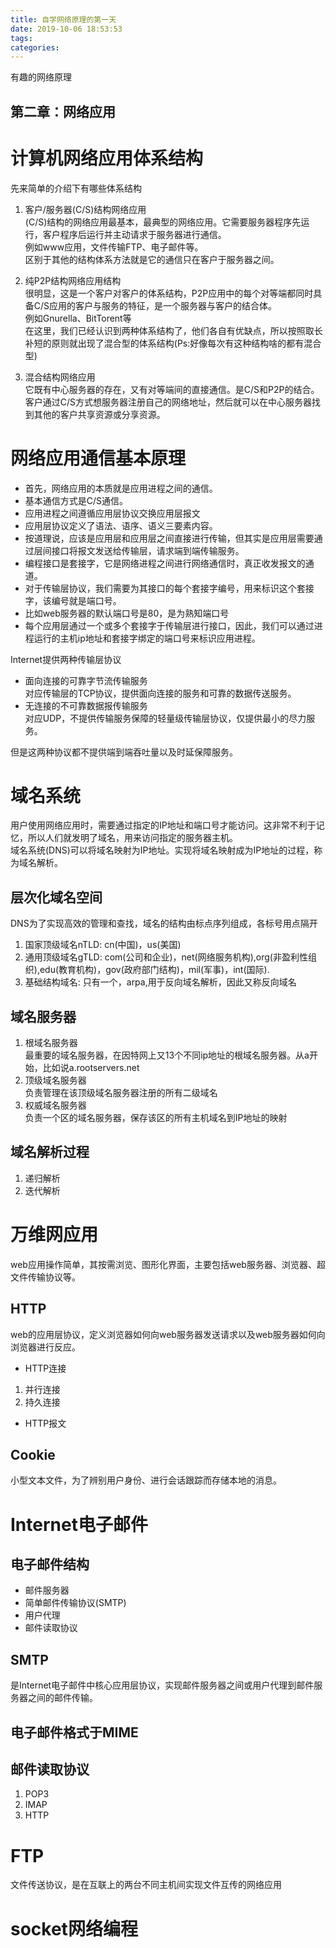 ```yaml
---
title: 自学网络原理的第一天
date: 2019-10-06 18:53:53
tags:
categories:
---
```


有趣的网络原理
<!--more-->
第二章：网络应用
--------
# 计算机网络应用体系结构 
先来简单的介绍下有哪些体系结构  

1. 客户/服务器(C/S)结构网络应用  
(C/S)结构的网络应用最基本，最典型的网络应用。它需要服务器程序先运行，客户程序后运行并主动请求于服务器进行通信。  
例如www应用，文件传输FTP、电子邮件等。  
区别于其他的结构体系方法就是它的通信只在客户于服务器之间。

2. 纯P2P结构网络应用结构  
很明显，这是一个客户对客户的体系结构，P2P应用中的每个对等端都同时具备C/S应用的客户与服务的特征，是一个服务器与客户的结合体。  
例如Gnurella、BitTorent等  
在这里，我们已经认识到两种体系结构了，他们各自有优缺点，所以按照取长补短的原则就出现了混合型的体系结构(Ps:好像每次有这种结构啥的都有混合型)
 
3. 混合结构网络应用  
它既有中心服务器的存在，又有对等端间的直接通信。是C/S和P2P的结合。
客户通过C/S方式想服务器注册自己的网络地址，然后就可以在中心服务器找到其他的客户共享资源或分享资源。

# 网络应用通信基本原理  
- 首先，网络应用的本质就是应用进程之间的通信。  
- 基本通信方式是C/S通信。  
- 应用进程之间遵循应用层协议交换应用层报文  
- 应用层协议定义了语法、语序、语义三要素内容。
- 按道理说，应该是应用层和应用层之间直接进行传输，但其实是应用层需要通过层间接口将报文发送给传输层，请求端到端传输服务。  
- 编程接口是套接字，它是网络进程之间进行网络通信时，真正收发报文的通道。  
- 对于传输层协议，我们需要为其接口的每个套接字编号，用来标识这个套接字，该编号就是端口号。  
- 比如web服务器的默认端口号是80，是为熟知端口号
- 每个应用层通过一个或多个套接字于传输层进行接口，因此，我们可以通过进程运行的主机ip地址和套接字绑定的端口号来标识应用进程。  

Internet提供两种传输层协议  
- 面向连接的可靠字节流传输服务  
对应传输层的TCP协议，提供面向连接的服务和可靠的数据传送服务。
- 无连接的不可靠数据报传输服务  
对应UDP，不提供传输服务保障的轻量级传输层协议，仅提供最小的尽力服务。

但是这两种协议都不提供端到端吞吐量以及时延保障服务。  

# 域名系统  
用户使用网络应用时，需要通过指定的IP地址和端口号才能访问。这非常不利于记忆，所以人们就发明了域名，用来访问指定的服务器主机。  
域名系统(DNS)可以将域名映射为IP地址。实现将域名映射成为IP地址的过程，称为域名解析。  

## 层次化域名空间
DNS为了实现高效的管理和查找，域名的结构由标点序列组成，各标号用点隔开  

1. 国家顶级域名nTLD: cn(中国)，us(美国)  
2. 通用顶级域名gTLD: com(公司和企业)，net(网络服务机构),org(非盈利性组织),edu(教育机构)，gov(政府部门结构)，mil(军事)，int(国际).  
3. 基础结构域名: 只有一个，arpa,用于反向域名解析，因此又称反向域名  

## 域名服务器

1. 根域名服务器  
最重要的域名服务器，在因特网上又13个不同ip地址的根域名服务器。从a开始，比如说a.rootservers.net  
2. 顶级域名服务器  
负责管理在该顶级域名服务器注册的所有二级域名  
3. 权威域名服务器  
负责一个区的域名服务器，保存该区的所有主机域名到IP地址的映射  

## 域名解析过程
1. 递归解析  
2. 迭代解析  

# 万维网应用
web应用操作简单，其按需浏览、图形化界面，主要包括web服务器、浏览器、超文件传输协议等。  

## HTTP
web的应用层协议，定义浏览器如何向web服务器发送请求以及web服务器如何向浏览器进行反应。  

- HTTP连接  
1. 并行连接  
2. 持久连接  

- HTTP报文  

## Cookie
小型文本文件，为了辨别用户身份、进行会话跟踪而存储本地的消息。  

# Internet电子邮件
## 电子邮件结构
- 邮件服务器  
- 简单邮件传输协议(SMTP)
- 用户代理
- 邮件读取协议  

## SMTP
是Internet电子邮件中核心应用层协议，实现邮件服务器之间或用户代理到邮件服务器之间的邮件传输。

## 电子邮件格式于MIME

## 邮件读取协议
1. POP3  
2. IMAP  
3. HTTP  

# FTP
文件传送协议，是在互联上的两台不同主机间实现文件互传的网络应用  

# socket网络编程




















